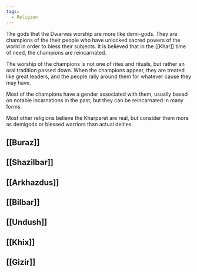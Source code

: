 ```yaml
---
tags:
  - Religion
---
```

The gods that the Dwarves worship are more like demi-gods. They are champions of the their people who have unlocked sacred powers of the world in order to bless their subjects.
It is believed that in the [[Khar]] time of need, the champions are reincarnated.

The worship of the champions is not one of rites and rituals, but rather an oral tradition passed down. When the champions appear, they are treated like great leaders, and the people rally around them for whatever cause they may have.

Most of the champions have a gender associated with them, usually based on notable incarnations in the past, but they can be reincarnated in many forms.

Most other religions believe the Kharparet are real, but consider them more as demigods or blessed warriors than actual deities. 
## [[Buraz]]

## [[Shazilbar]]

## [[Arkhazdus]]

## [[Bilbar]]

## [[Undush]]

## [[Khix]]

## [[Gizir]]